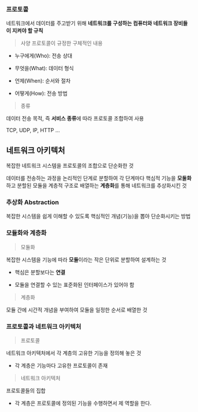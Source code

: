 ### 프로토콜

네트워크에서 데이터를 주고받기 위해 **네트워크를 구성하는 컴퓨터와 네트워크 장비들이 지켜야 할 규칙**

> 사양
프로토콜이 규정한 구체적인 내용

- 누구에게(Who): 전송 상대

- 무엇을(What): 데이터 형식

- 언제(When): 순서와 절차

- 어떻게(How): 전송 방법

> 종류

데이터 전송 목적, 즉 **서비스 종류**에 따라 프로토콜 조합하여 사용

TCP, UDP, IP, HTTP …


## 네트워크 아키텍처

복잡한 네트워크 시스템을 프로토콜의 조합으로 단순화한 것

데이터를 전송하는 과정을 논리적인 단계로 분할하여 각 단계마다 핵심적 기능을 **모둘화**하고 분할된 모듈을 계층적 구조로 배열하는 **계층화**를 통해 네트워크를 추상화시킨 것

### 추상화 Abstraction

복잡한 시스템을 쉽게 이해할 수 있도록 핵심적인 개념(기능)을 뽑아 단순화시키는 방법

### 모듈화와 계층화

> 모듈화

복잡한 시스템을 기능에 따라 **모듈**이라는 작은 단위로 분할하여 설계하는 것

- 핵심은 분할보다는 **연결**

- 모듈을 연결할 수 있는 표준화된 인터페이스가 있어야 함

> 계층화

모듈 간에 시간적 개념을 부여하여 모듈을 일정한 순서로 배열한 것

### 프로토콜과 네트워크 아키텍처

> 프로토콜

네트워크 아키텍처에서 각 계층의 고유한 기능을 정의해 놓은 것

- 각 계층은 기능마다 고유한 프로토콜이 존재

> 네트워크 아키텍처

프로토콜들의 집합

- 각 계층은 프로토콜에 정의된 기능을 수행하면서 제 역할을 한다.